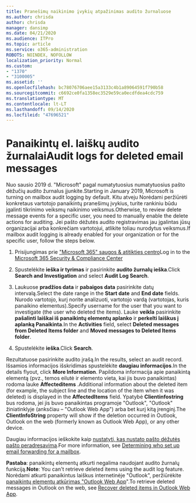 ```yaml
---
title: Pranešimų naikinimo įvykių atpažinimas audito žurnaluose
ms.author: chrisda
author: chrisda
manager: dansimp
ms.date: 04/21/2020
ms.audience: ITPro
ms.topic: article
ms.service: o365-administration
ROBOTS: NOINDEX, NOFOLLOW
localization_priority: Normal
ms.custom:
- "1370"
- "3100005"
ms.assetid: ''
ms.openlocfilehash: bc78076706aee15a3133c4b1a89064591f790b58
ms.sourcegitcommit: c6692ce0fa1358ec3529e59ca0ecdfdea4cdc759
ms.translationtype: MT
ms.contentlocale: lt-LT
ms.lasthandoff: 09/14/2020
ms.locfileid: "47696521"
---
```

# <a name="audit-logs-for-deleted-email-messages"></a><span data-ttu-id="c5966-102">Panaikintų el. laiškų audito žurnalai</span><span class="sxs-lookup"><span data-stu-id="c5966-102">Audit logs for deleted email messages</span></span>

<span data-ttu-id="c5966-103">Nuo sausio 2019 d. "Microsoft" pagal numatytuosius numatytuosius pašto dėžučių audito žurnalus įjunkite.</span><span class="sxs-lookup"><span data-stu-id="c5966-103">Starting in January 2019, Microsoft is turning on mailbox audit logging by default.</span></span> <span data-ttu-id="c5966-104">Kitu atveju Norėdami peržiūrėti konkretaus vartotojo panaikintų pranešimų įvykius, turite rankiniu būdu įgalinti tikrinimo veiksmų naikinimo veiksmus.</span><span class="sxs-lookup"><span data-stu-id="c5966-104">Otherwise, to review delete message events for a specific user, you need to manually enable the delete actions for auditing.</span></span> <span data-ttu-id="c5966-105">Jei pašto dėžutės audito registravimas jau įgalintas jūsų organizacijai arba konkrečiam vartotojui, atlikite toliau nurodytus veiksmus.</span><span class="sxs-lookup"><span data-stu-id="c5966-105">If mailbox audit logging is already enabled for your organization or for the specific user, follow the steps below.</span></span>

1. <span data-ttu-id="c5966-106">Prisijungimas prie ["Microsoft 365" saugos & atitikties centro](https://protection.office.com/)</span><span class="sxs-lookup"><span data-stu-id="c5966-106">Log in to the [Microsoft 365 Security & Compliance Center](https://protection.office.com/)</span></span>

2. <span data-ttu-id="c5966-107">Spustelėkite **ieška ir tyrimas** ir pasirinkite **audito žurnalų ieška**.</span><span class="sxs-lookup"><span data-stu-id="c5966-107">Click **Search and Investigation** and select **Audit Log Search**.</span></span>

3. <span data-ttu-id="c5966-108">Laukuose **pradžios data** ir **pabaigos data** pasirinkite datų intervalą.</span><span class="sxs-lookup"><span data-stu-id="c5966-108">Select the date range in the **Start date** and **End date** fields.</span></span> <span data-ttu-id="c5966-109">Nurodo vartotojo, kurį norite analizuoti, vartotojo vardą (vartotojas, kuris panaikino elementus).</span><span class="sxs-lookup"><span data-stu-id="c5966-109">Specify username for the user that you want to investigate (the user who deleted the items).</span></span> <span data-ttu-id="c5966-110">Lauke **veikla** pasirinkite **pašalinti laiškai iš panaikintų elementų aplanko** ir **perkelti laiškus į aplanką Panaikinta**.</span><span class="sxs-lookup"><span data-stu-id="c5966-110">In the **Activities** field, select **Deleted messages from Deleted Items folder** and **Moved messages to Deleted Items folder**.</span></span>

4. <span data-ttu-id="c5966-111">Spustelėkite **ieška**.</span><span class="sxs-lookup"><span data-stu-id="c5966-111">Click **Search**.</span></span>

<span data-ttu-id="c5966-112">Rezultatuose pasirinkite audito įrašą.</span><span class="sxs-lookup"><span data-stu-id="c5966-112">In the results, select an audit record.</span></span> <span data-ttu-id="c5966-113">Išsamios informacijos išskridimas spustelėkite **daugiau informacijos**.</span><span class="sxs-lookup"><span data-stu-id="c5966-113">In the details flyout, click **More Information**.</span></span> <span data-ttu-id="c5966-114">Papildoma informacija apie panaikintą elementą (pvz., temos eilutė ir elemento vieta, kai jis buvo panaikintas) rodoma lauke **Affecteditems** .</span><span class="sxs-lookup"><span data-stu-id="c5966-114">Additional information about the deleted item (for example, the subject line and the location of the item when it was deleted) is displayed in the **AffectedItems** field.</span></span> <span data-ttu-id="c5966-115">Ypatybė **Clientinfostring** bus rodoma, jei jis buvo panaikintas programoje "Outlook", "Outlook" žiniatinklyje (anksčiau – "Outlook Web App") arba bet kurį kitą įrenginį.</span><span class="sxs-lookup"><span data-stu-id="c5966-115">The **ClientInfoString** property will show if the deletion occurred in Outlook, Outlook on the web (formerly known as Outlook Web App), or any other device.</span></span>

<span data-ttu-id="c5966-116">Daugiau informacijos ieškokite kaip [nustatyti, kas nustato pašto dėžutės pašto peradresavimą](https://docs.microsoft.com/microsoft-365/compliance/auditing-troubleshooting-scenarios#determine-if-a-user-deleted-email-items).</span><span class="sxs-lookup"><span data-stu-id="c5966-116">For more information, see [Determining who set up email forwarding for a mailbox](https://docs.microsoft.com/microsoft-365/compliance/auditing-troubleshooting-scenarios#determine-if-a-user-deleted-email-items).</span></span>

<span data-ttu-id="c5966-117">**Pastaba**: panaikintų elementų atkurti negalima naudojant audito žurnalų funkciją.</span><span class="sxs-lookup"><span data-stu-id="c5966-117">**Note**: You can't retrieve deleted items using the audit log feature.</span></span> <span data-ttu-id="c5966-118">Norėdami atkurti panaikintus laiškus internetinėje "Outlook", peržiūrėkite [panaikintų elementų atkūrimas "Outlook Web App](https://support.office.com/article/C3D8FC15-EEEF-4F1C-81DF-E27964B7EDD4)".</span><span class="sxs-lookup"><span data-stu-id="c5966-118">To retrieve deleted messages in Outlook on the web, see [Recover deleted items in Outlook Web App](https://support.office.com/article/C3D8FC15-EEEF-4F1C-81DF-E27964B7EDD4).</span></span>
